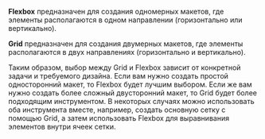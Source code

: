 **Flexbox** предназначен для создания одномерных макетов, где элементы располагаются в одном направлении (горизонтально или вертикально).

**Grid** предназначен для создания двумерных макетов, где элементы располагаются в двух направлениях (горизонтально и вертикально).


Таким образом, выбор между Grid и Flexbox зависит от конкретной задачи и требуемого дизайна. Если вам нужно создать простой односторонний макет, то Flexbox будет лучшим выбором. Если же вам нужно создать более сложный двусторонний макет, то Grid будет более подходящим инструментом. 
В некоторых случаях можно использовать оба инструмента вместе, например, создать основную сетку с помощью Grid, а затем использовать Flexbox для выравнивания элементов внутри ячеек сетки.